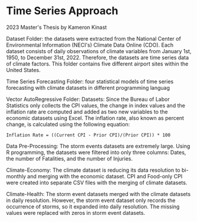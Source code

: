 # Time Series Approach
2023 Master's Thesis by Kameron Kinast


Dataset Folder: the datasets were extracted from the National Center of Environmental Information (NECI's) Climate Data Online (CDO). Each dataset consists of daily observations of climate variables from January 1st, 1950, to December 31st, 2022. Therefore, the datasets are time series data of climate factors. This folder contains five different airport sites within the United States. 

Time Series Forecasting Folder: four statistical models of time series forecasting with climate datasets in different programming languag

Vector AutoRegressive Folder:
    Datasets:
        Since the Bureau of Labor Statistics only collects the CPI values, the change in index values and the inflation rate are computed and added as two new variables to the economic datasets using Excel. The inflation rate, also known as percent change, is calculated using the following equation:

    Inflation Rate = ((Current CPI - Prior CPI)/(Prior CPI)) * 100

Data Pre-Processing: The storm events datasets are extremely large. Using R programming, the datasets were filtered into only three columns: Dates, the number of Fatalities, and the number of Injuries. 
          
Climate-Economy: The climate dataset is reducing its data resolution to bi-monthly and merging with the economic dataset. CPI and Food-only CPI were created into separate CSV files with the merging of climate datasets. 
          
Climate-Health: The storm event datasets merged with the climate datasets in daily resolution. However, the storm event dataset only records the occurrence of storms, so it expanded into daily resolution. The missing values were replaced with zeros in storm event datasets. 
    
